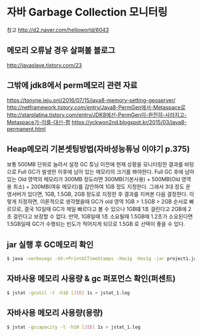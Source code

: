 # 자바 Garbage Collection 모니터링

참고
http://d2.naver.com/helloworld/6043

## 메모리 오류날 경우 살펴볼 블로그

http://javaslave.tistory.com/23

## 그밖에 jdk8에서 perm메모리 관련 자료

https://tonyne.jeju.onl/2016/07/15/java8-memory-setting-geoserver/
http://netframework.tistory.com/entry/Java8-PermGen에서-Metaspace로
http://starplatina.tistory.com/entry/JDK8에선-PermGen이-완전히-사라지고-Metaspace가-이를-대신-함
https://yckwon2nd.blogspot.kr/2015/03/java8-permanent.html

## Heap메모리 기본셋팅방법(자바성능튜닝 이야기 p.375)

보통 500MB 단위로 늘려서 설정
GC 튜닝 이전에 현재 상황을 모니터링한 결과를 바탕으로 Full GC가 발생한 이후에 남아 있는 메모리의 크기를 봐야한다.
Full GC 후에 남아 있는 Old 영역의 메모리가 300MB 정도라면 300MB(기본사용) + 500MB(Old 영역용 최소) + 200MB(여유 메모리)를 감안하여 1GB 정도 지정한다.
그래서 3대 정도 운영서버가 있다면, 1GB, 1.5GB, 2GB 정도로 지정한 후 결과를 지켜본 다음 결정한다.
이렇게 지정하면, 이론적으로 생각했을때 GC가 old 영역 1GB > 1.5GB > 2GB 순서로 빠르므로, 결국 1G일때 GC가 제일 빠르다고 볼 수 있으나 1GB떄 1초 걸린다고 2GB에 2초 걸린다고 보장할 수 없다.
만약, 1GB일때 1초 소요될때 1.5GB때 1.2초가 소요된다면 1.5GB일때 GC가 수행되는 빈도가 적어지게 되므로 1.5GB 로 선택이 좋을 수 있다. 

## jar 실행 후 GC메모리 확인
```bash
$ java -verbosegc -XX:+PrintGCTimeStamps -Xmx1g -Xms1g -jar project1.jar  &
```

## 자바사용 메모리 사용량 & gc 퍼포먼스 확인(퍼센트)
```bash
$ jstat -gcutil -t -h10 [JID] 1s > jstat_1.log
```

## 자바사용 메모리 사용량(용량)
```bash
$ jstat -gccapacity -t -h10 [JID] 1s > jstat_1.log
```
